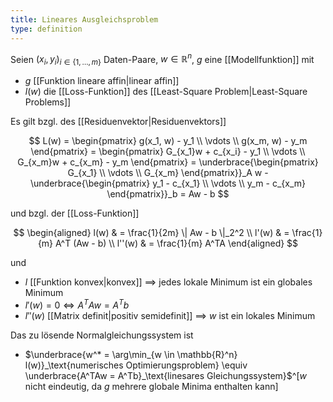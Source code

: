 ```yaml
---
title: Lineares Ausgleichsproblem
type: definition
---
```


Seien $(x_i, y_i)_{i \in \{ 1, \dots, m \}}$ Daten-Paare, $w \in \mathbb{R}^n$, $g$ eine [[Modellfunktion]] mit
- $g$ [[Funktion lineare affin|linear affin]]
- $l(w)$ die [[Loss-Funktion]] des [[Least-Square Problem|Least-Square Problems]]

Es gilt bzgl. des [[Residuenvektor|Residuenvektors]]

$$
	L(w) = \begin{pmatrix}
		g(x_1, w) - y_1 \\
		\vdots \\
		g(x_m, w) - y_m
	\end{pmatrix} = \begin{pmatrix}
		G_{x_1}w + c_{x_i} - y_1 \\
		\vdots \\
		G_{x_m}w + c_{x_m} - y_m
	\end{pmatrix} = \underbrace{\begin{pmatrix}
		G_{x_1} \\
		\vdots \\
		G_{x_m}
	\end{pmatrix}}_A w - \underbrace{\begin{pmatrix}
		y_1 - c_{x_1} \\
		\vdots \\
		y_m - c_{x_m}
	\end{pmatrix}}_b = Aw - b
$$

und bzgl. der [[Loss-Funktion]]

$$
	\begin{aligned}
	l(w) & = \frac{1}{2m} \| Aw - b \|_2^2 \\
	l'(w) & = \frac{1}{m} A^T (Aw - b) \\
	l''(w) & = \frac{1}{m} A^TA
	\end{aligned}
$$

und
- $l$ [[Funktion konvex|konvex]] $\implies$ jedes lokale Minimum ist ein globales Minimum
- $l'(w) = 0 \iff A^TAw = A^Tb$
- $l''(w)$ [[Matrix definit|positiv semidefinit]] $\implies$ $w$ ist ein lokales Minimum

Das zu lösende Normalgleichungssystem ist
- $\underbrace{w^* = \arg\min_{w \in \mathbb{R}^n} l(w)}_\text{numerisches Optimierungsproblem} \equiv \underbrace{A^TAw = A^Tb}_\text{linesares Gleichungssystem}$^[$w$ nicht eindeutig, da $g$ mehrere globale Minima enthalten kann]